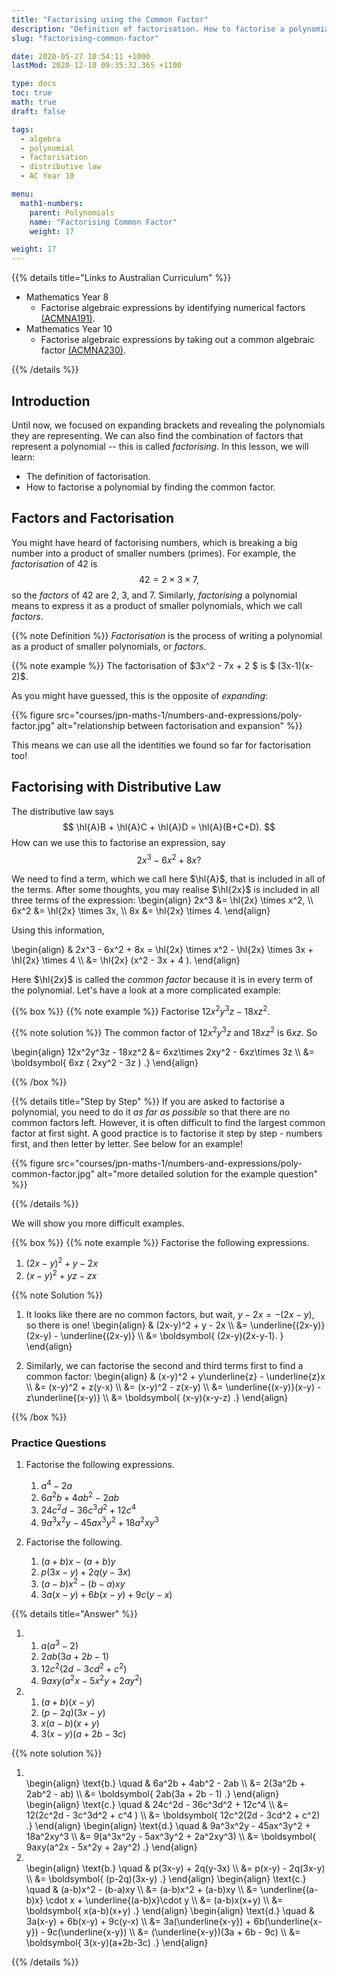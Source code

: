 ```yaml
---
title: "Factorising using the Common Factor"
description: "Definition of factorisation. How to factorise a polynomial by taking out a common factor."
slug: "factorising-common-factor"

date: 2020-05-27 10:54:11 +1000
lastMod: 2020-12-10 09:35:32.365 +1100

type: docs
toc: true
math: true
draft: false

tags:
  - algebra
  - polynomial
  - factorisation
  - distributive law
  - AC Year 10

menu:
  math1-numbers:
    parent: Polynomials
    name: "Factorising Common Factor"
    weight: 17

weight: 17
---
```


{{% details title="Links to Australian Curriculum" %}}

- Mathematics Year 8
  - Factorise algebraic expressions by identifying numerical factors [(ACMNA191)](https://www.australiancurriculum.edu.au/f-10-curriculum/mathematics/?strand=Number+and+Algebra&strand=Measurement+and+Geometry&strand=Statistics+and+Probability&capability=ignore&priority=ignore&year=11759&elaborations=true&cd=ACMNA191&searchTerm=ACMNA191#dimension-content).
- Mathematics Year 10
  - Factorise algebraic expressions by taking out a common algebraic factor [(ACMNA230)](https://www.australiancurriculum.edu.au/f-10-curriculum/mathematics/?strand=Number+and+Algebra&year=11761&elaborations=true&cd=ACMNA230).

{{% /details %}}

## Introduction

Until now, we focused on expanding brackets and revealing the polynomials they are representing. We can also find the combination of factors that represent a polynomial -- this is called _factorising_. In this lesson, we will learn:

- The definition of factorisation.
- How to factorise a polynomial by finding the common factor.

## Factors and Factorisation

You might have heard of factorising numbers, which is breaking a big number into a product of smaller numbers (primes). For example, the _factorisation_ of $42$ is $$ 42 = 2\times 3 \times 7, $$ so the _factors_ of $42$ are $2$, $3$, and $7$. Similarly, _factorising_ a polynomial means to express it as a product of smaller polynomials, which we call _factors_.

{{% note Definition %}}
_Factorisation_ is the process of writing a polynomial as a product of smaller polynomials, or _factors_.

{{% note example %}}
The factorisation of $3x^2 - 7x + 2 $ is $ (3x-1)(x-2)$.

As you might have guessed, this is the opposite of _expanding_:

{{% figure src="courses/jpn-maths-1/numbers-and-expressions/poly-factor.jpg" alt="relationship between factorisation and expansion" %}}

This means we can use all the identities we found so far for factorisation too!

## Factorising with Distributive Law

The distributive law says $$ \hl{A}B + \hl{A}C + \hl{A}D = \hl{A}(B+C+D). $$ How can we use this to factorise an expression, say $$ 2x^3 - 6x^2 + 8x? $$

We need to find a term, which we call here $\hl{A}$, that is included in all of the terms. After some thoughts, you may realise $\hl{2x}$ is included in all three terms of the expression:
\begin{align}
2x^3 &= \hl{2x} \times x^2, \\\\
6x^2 &= \hl{2x} \times 3x, \\\\
8x &= \hl{2x} \times 4.
\end{align}

Using this information,

\begin{align}
& 2x^3 - 6x^2 + 8x = \hl{2x} \times x^2 - \hl{2x} \times 3x + \hl{2x} \times 4 \\\\
&= \hl{2x} (x^2 - 3x + 4 ).
\end{align}

Here $\hl{2x}$ is called the _common factor_ because it is in every term of the polynomial. Let's have a look at a more complicated example:

{{% box %}}
{{% note example %}}
Factorise $12x^2y^3z - 18xz^2$.

{{% note solution %}}
The common factor of $12x^2y^3z$ and $18xz^2$ is $6xz$. So

\begin{align}
12x^2y^3z - 18xz^2 &= 6xz\times 2xy^2 - 6xz\times 3z \\\\
&= \boldsymbol{ 6xz ( 2xy^2 - 3z ) .}
\end{align}

{{% /box %}}

{{% details title="Step by Step" %}}
If you are asked to factorise a polynomial, you need to do it _as far as possible_ so that there are no common factors left. However, it is often difficult to find the largest common factor at first sight. A good practice is to factorise it step by step - numbers first, and then letter by letter. See below for an example!

{{% figure src="courses/jpn-maths-1/numbers-and-expressions/poly-common-factor.jpg" alt="more detailed solution for the example question" %}}

{{% /details %}}

We will show you more difficult examples.

{{% box %}}
{{% note example %}}
Factorise the following expressions.

1. $(2x-y)^2 + y - 2x$
2. $(x-y)^2 + yz - zx$

{{% note Solution %}}

1. It looks like there are no common factors, but wait, $y-2x = -(2x-y)$, so there is one!
   \begin{align}
   & (2x-y)^2 + y - 2x \\\\
   &= \underline{(2x-y)}(2x-y) - \underline{(2x-y)} \\\\
   &= \boldsymbol{ (2x-y)(2x-y-1). }
   \end{align}

2. Similarly, we can factorise the second and third terms first to find a common factor:
   \begin{align}
   & (x-y)^2 + y\underline{z} - \underline{z}x \\\\
   &= (x-y)^2 + z(y-x) \\\\
   &= (x-y)^2 - z(x-y) \\\\
   &= \underline{(x-y)}(x-y) - z\underline{(x-y)} \\\\
   &= \boldsymbol{ (x-y)(x-y-z) .}
   \end{align}

{{% /box %}}

### Practice Questions

1. Factorise the following expressions.
    1. $a^4 - 2a$
    2. $6a^2b + 4ab^2 - 2ab$
    3. $24c^2d - 36c^3d^2 + 12c^4$
    4. $9a^3x^2y - 45ax^3y^2 + 18a^2xy^3$

2. Factorise the following.
    1. $(a+b)x - (a+b)y$
    2. $p(3x-y) + 2q(y-3x)$
    3. $(a-b)x^2 - (b-a)xy$
    4. $3a(x-y) + 6b(x-y) + 9c(y-x)$

{{% details title="Answer" %}}

1.  
    1. $a (a^3 - 2)$
    2. $2ab(3a + 2b - 1)$
    3. $12c^2(2d - 3cd^2 + c^2)$
    4. $9axy(a^2x - 5x^2y + 2ay^2)$
2.  
    1. $(a+b)(x-y)$
    2. $(p-2q)(3x-y)$
    3. $x(a-b)(x+y)$
    4. $3(x-y)(a+2b-3c)$

{{% note solution %}}

1.  <br>
    \begin{align}
    \text{b.} \quad & 6a^2b + 4ab^2 - 2ab \\
    &= 2(3a^2b + 2ab^2 - ab) \\
    &= \boldsymbol{ 2ab(3a + 2b - 1) .}
    \end{align}
    \begin{align}
    \text{c.} \quad & 24c^2d - 36c^3d^2 + 12c^4 \\
    &= 12(2c^2d - 3c^3d^2 + c^4 ) \\
    &= \boldsymbol{ 12c^2(2d - 3cd^2 + c^2) .}
    \end{align}
    \begin{align}
    \text{d.} \quad & 9a^3x^2y - 45ax^3y^2 + 18a^2xy^3 \\
    &= 9(a^3x^2y - 5ax^3y^2 + 2a^2xy^3) \\
    &= \boldsymbol{ 9axy(a^2x - 5x^2y + 2ay^2) .}
    \end{align}
2.  <br>
    \begin{align}
    \text{b.} \quad & p(3x-y) + 2q(y-3x) \\
    &= p(x-y) - 2q(3x-y) \\
    &= \boldsymbol{ (p-2q)(3x-y) .}
    \end{align}
    \begin{align}
    \text{c.} \quad & (a-b)x^2 - (b-a)xy \\
    &= (a-b)x^2 + (a-b)xy \\
    &= \underline{(a-b)x} \cdot x + \underline{(a-b)x}\cdot y \\
    &= (a-b)x(x+y) \\
    &= \boldsymbol{ x(a-b)(x+y) .}
    \end{align}
    \begin{align}
    \text{d.} \quad & 3a(x-y) + 6b(x-y) + 9c(y-x) \\
    &= 3a(\underline{x-y}) + 6b(\underline{x-y}) - 9c(\underline{x-y}) \\
    &= (\underline{x-y})(3a + 6b - 9c) \\
    &= \boldsymbol{ 3(x-y)(a+2b-3c) .}
    \end{align}

{{% /details %}}
